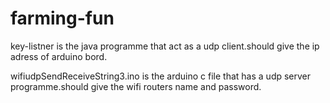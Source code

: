# farming-fun


key-listner is the java programme that act as a udp client.should give the ip adress of arduino bord.

wifiudpSendReceiveString3.ino is the arduino c file that has a udp server programme.should give the wifi routers name and password.
